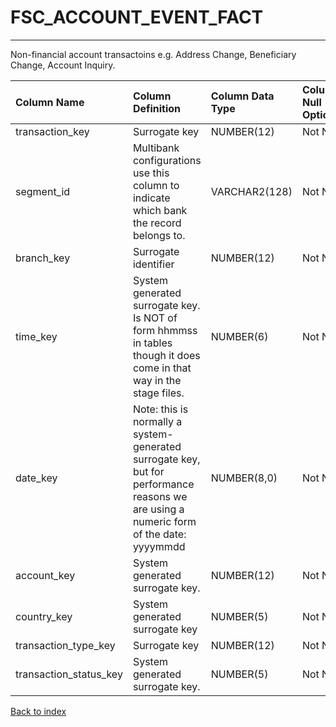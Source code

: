 # FSC_ACCOUNT_EVENT_FACT

---

Non-financial account transactoins e.g. Address Change, Beneficiary Change, Account Inquiry.

| Column Name            | Column Definition                                                                                                                      | Column Data Type   | Column Null Option   | PK   | FK   |
|:-----------------------|:---------------------------------------------------------------------------------------------------------------------------------------|:-------------------|:---------------------|:-----|:-----|
| transaction_key        | Surrogate key                                                                                                                          | NUMBER(12)         | Not Null             | No   | Yes  |
| segment_id             | Multibank configurations use this column to indicate which bank the record belongs to.                                                 | VARCHAR2(128)      | Not Null             | No   | Yes  |
| branch_key             | Surrogate identifier                                                                                                                   | NUMBER(12)         | Not Null             | No   | Yes  |
| time_key               | System generated surrogate key.  Is NOT of form hhmmss in tables though it does come in that way in the stage files.                   | NUMBER(6)          | Not Null             | No   | Yes  |
| date_key               | Note: this is normally a system-generated surrogate key, but for performance reasons we are using a numeric form of the date: yyyymmdd | NUMBER(8,0)        | Not Null             | No   | Yes  |
| account_key            | System generated surrogate key.                                                                                                        | NUMBER(12)         | Not Null             | No   | Yes  |
| country_key            | System generated surrogate key                                                                                                         | NUMBER(5)          | Not Null             | No   | Yes  |
| transaction_type_key   | Surrogate key                                                                                                                          | NUMBER(12)         | Not Null             | No   | Yes  |
| transaction_status_key | System generated surrogate key.                                                                                                        | NUMBER(5)          | Not Null             | No   | Yes  |

[Back to index](./index.md)
